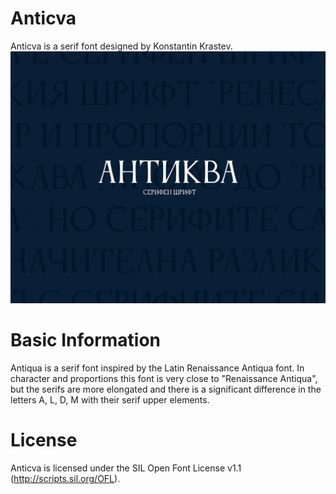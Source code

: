 # Anticva
Anticva is a serif font designed by Konstantin Krastev. 
![](Documentation/Anticva-01.png) 

# Basic Information
Antiqua is a serif font inspired by the Latin Renaissance Antiqua font. In character and proportions this font is very close to "Renaissance Antiqua", but the serifs are more elongated and there is a significant difference in the letters A, L, D, M with their serif upper elements.


# License

Anticva is licensed under the SIL Open Font License v1.1 (http://scripts.sil.org/OFL).
